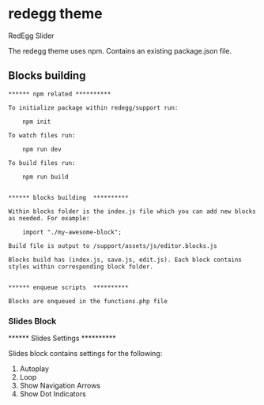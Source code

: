 # redegg theme
RedEgg Slider

The redegg theme uses npm. Contains an existing package.json file.


## Blocks building


    ****** npm related **********

    To initialize package within redegg/support run:

        npm init

    To watch files run:

        npm run dev

    To build files run:

        npm run build
    

    ****** blocks building  **********

    Within blocks folder is the index.js file which you can add new blocks as needed. For example:

        import "./my-awesome-block";

    Build file is output to /support/assets/js/editor.blocks.js
    
    Blocks build has (index.js, save.js, edit.js). Each block contains styles within corresponding block folder. 
    
    
    ****** enqueue scripts  **********
  
    Blocks are enqueued in the functions.php file
    
   
### Slides Block

   ****** Slides Settings  **********

   Slides block contains settings for the following:
   1. Autoplay
   2. Loop
   3. Show Navigation Arrows
   4. Show Dot Indicators




